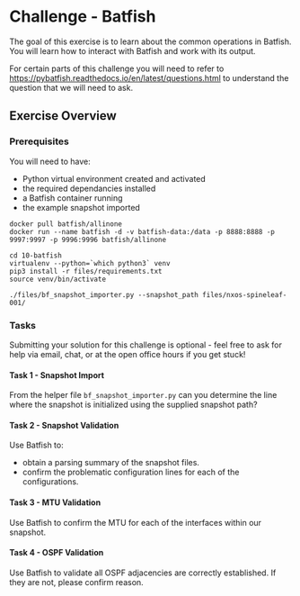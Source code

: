 # Challenge - Batfish
 
The goal of this exercise is to learn about the common operations in Batfish. You will learn how to interact with Batfish and work with its output.
 
For certain parts of this challenge you will need to refer to https://pybatfish.readthedocs.io/en/latest/questions.html to understand the question that we will need to ask. 

## Exercise Overview
 
### Prerequisites
 
You will need to have:
* Python virtual environment created and activated
* the required dependancies installed
* a Batfish container running
* the example snapshot imported

```
docker pull batfish/allinone
docker run --name batfish -d -v batfish-data:/data -p 8888:8888 -p 9997:9997 -p 9996:9996 batfish/allinone

cd 10-batfish
virtualenv --python=`which python3` venv
pip3 install -r files/requirements.txt
source venv/bin/activate

./files/bf_snapshot_importer.py --snapshot_path files/nxos-spineleaf-001/
```

### Tasks
 
Submitting your solution for this challenge is optional - feel free to ask for help via email, chat, or at the open office hours if you get stuck!
 
#### Task 1 - Snapshot Import
 
From the helper file `bf_snapshot_importer.py` can you determine the line where the snapshot is initialized using the supplied snapshot path?

 
#### Task 2 - Snapshot Validation
 
Use Batfish to:
* obtain a parsing summary of the snapshot files.
* confirm the problematic configuration lines for each of the configurations. 

#### Task 3 - MTU Validation

Use Batfish to confirm the MTU for each of the interfaces within our snapshot.
 
#### Task 4 - OSPF Validation
 
Use Batfish to validate all OSPF adjacencies are correctly established. If they are not, please confirm reason.

 

